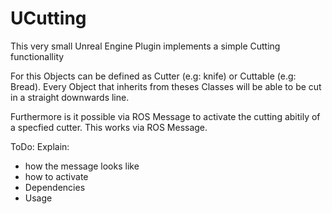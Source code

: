 # UCutting

This very small Unreal Engine Plugin implements a simple Cutting functionallity

For this Objects can be defined as Cutter (e.g: knife) or Cuttable (e.g: Bread). 
Every Object that inherits from theses Classes will be able to be cut in a straight downwards line. 

Furthermore is it possible via ROS Message to activate the cutting abitily of a specfied cutter. This works via ROS Message.

ToDo: Explain:
- how the message looks like
- how to activate
- Dependencies
- Usage
